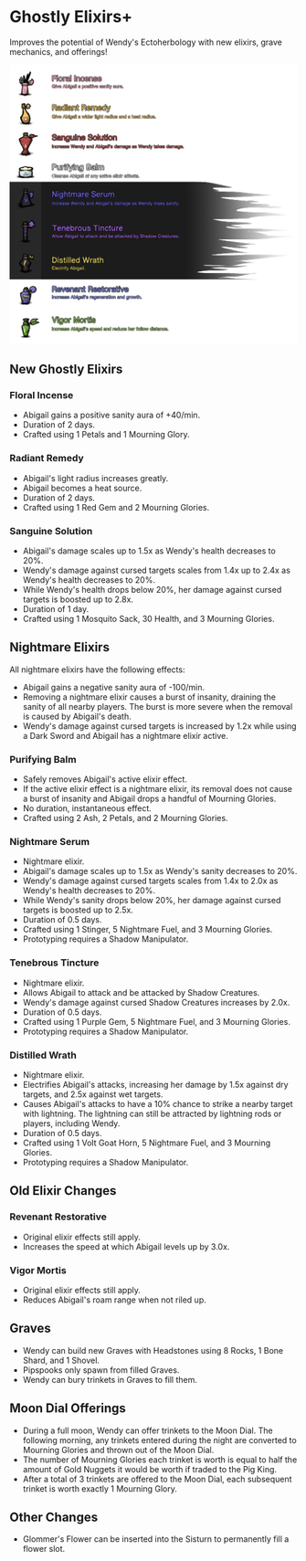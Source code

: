 # Ghostly Elixirs+
Improves the potential of Wendy's Ectoherbology with new elixirs, grave mechanics, and offerings!

![Summary](info/info_summary.png)

## New Ghostly Elixirs
### Floral Incense
* Abigail gains a positive sanity aura of +40/min.
* Duration of 2 days.
* Crafted using 1 Petals and 1 Mourning Glory.

### Radiant Remedy
* Abigail's light radius increases greatly.
* Abigail becomes a heat source.
* Duration of 2 days.
* Crafted using 1 Red Gem and 2 Mourning Glories.

### Sanguine Solution
* Abigail's damage scales up to 1.5x as Wendy's health decreases to 20%.
* Wendy's damage against cursed targets scales from 1.4x up to 2.4x as Wendy's health decreases to 20%.
* While Wendy's health drops below 20%, her damage against cursed targets is boosted up to 2.8x.
* Duration of 1 day.
* Crafted using 1 Mosquito Sack, 30 Health, and 3 Mourning Glories.

## Nightmare Elixirs
All nightmare elixirs have the following effects:
* Abigail gains a negative sanity aura of -100/min.
* Removing a nightmare elixir causes a burst of insanity, draining the sanity of all nearby players.  The burst is more severe when the removal is caused by Abigail's death.
* Wendy's damage against cursed targets is increased by 1.2x while using a Dark Sword and Abigail has a nightmare elixir active.

### Purifying Balm
* Safely removes Abigail's active elixir effect.
* If the active elixir effect is a nightmare elixir, its removal does not cause a burst of insanity and Abigail drops a handful of Mourning Glories.
* No duration, instantaneous effect.
* Crafted using 2 Ash, 2 Petals, and 2 Mourning Glories.

### Nightmare Serum
* Nightmare elixir.
* Abigail's damage scales up to 1.5x as Wendy's sanity decreases to 20%.
* Wendy's damage against cursed targets scales from 1.4x to 2.0x as Wendy's health decreases to 20%.
* While Wendy's sanity drops below 20%, her damage against cursed targets is boosted up to 2.5x.
* Duration of 0.5 days.
* Crafted using 1 Stinger, 5 Nightmare Fuel, and 3 Mourning Glories.
* Prototyping requires a Shadow Manipulator.

### Tenebrous Tincture
* Nightmare elixir.
* Allows Abigail to attack and be attacked by Shadow Creatures.
* Wendy's damage against cursed Shadow Creatures increases by 2.0x.
* Duration of 0.5 days.
* Crafted using 1 Purple Gem, 5 Nightmare Fuel, and 3 Mourning Glories.
* Prototyping requires a Shadow Manipulator.

### Distilled Wrath
* Nightmare elixir.
* Electrifies Abigail's attacks, increasing her damage by 1.5x against dry targets, and 2.5x against wet targets.
* Causes Abigail's attacks to have a 10% chance to strike a nearby target with lightning.  The lightning can still be attracted by lightning rods or players, including Wendy.
* Duration of 0.5 days.
* Crafted using 1 Volt Goat Horn, 5 Nightmare Fuel, and 3 Mourning Glories.
* Prototyping requires a Shadow Manipulator.

## Old Elixir Changes
### Revenant Restorative
* Original elixir effects still apply.
* Increases the speed at which Abigail levels up by 3.0x.

### Vigor Mortis
* Original elixir effects still apply.
* Reduces Abigail's roam range when not riled up.

## Graves
* Wendy can build new Graves with Headstones using 8 Rocks, 1 Bone Shard, and 1 Shovel.
* Pipspooks only spawn from filled Graves.
* Wendy can bury trinkets in Graves to fill them.

## Moon Dial Offerings
* During a full moon, Wendy can offer trinkets to the Moon Dial.  The following morning, any trinkets entered during the night are converted to Mourning Glories and thrown out of the Moon Dial.
* The number of Mourning Glories each trinket is worth is equal to half the amount of Gold Nuggets it would be worth if traded to the Pig King.
* After a total of 3 trinkets are offered to the Moon Dial, each subsequent trinket is worth exactly 1 Mourning Glory.

## Other Changes
* Glommer's Flower can be inserted into the Sisturn to permanently fill a flower slot.
